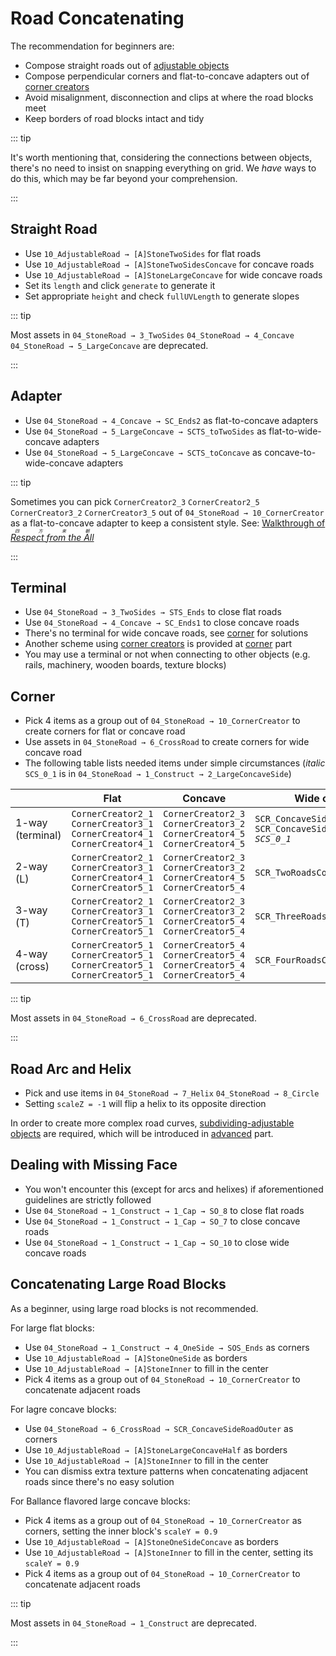 # Road Concatenating

The recommendation for beginners are:

- Compose straight roads out of [adjustable objects](/en/glossary/adjustable-object.md)
- Compose perpendicular corners and flat-to-concave adapters out of [corner creators](/en/glossary/stone-road.md#单格路块拼接件)
- Avoid misalignment, disconnection and clips at where the road blocks meet
- Keep borders of road blocks intact and tidy

::: tip

It's worth mentioning that, considering the connections between objects, there's no need to insist on snapping everything on grid. We _have_ ways to do this, which may be far beyond your comprehension.

:::

## Straight Road

- Use `10_AdjustableRoad → [A]StoneTwoSides` for flat roads
- Use `10_AdjustableRoad → [A]StoneTwoSidesConcave` for concave roads
- Use `10_AdjustableRoad → [A]StoneLargeConcave` for wide concave roads
- Set its `length` and click `generate` to generate it
- Set appropriate `height` and check `fullUVLength` to generate slopes

::: tip

Most assets in `04_StoneRoad → 3_TwoSides` `04_StoneRoad → 4_Concave` `04_StoneRoad → 5_LargeConcave` are deprecated.

:::

## Adapter

- Use `04_StoneRoad → 4_Concave → SC_Ends2` as flat-to-concave adapters
- Use `04_StoneRoad → 5_LargeConcave → SCTS_toTwoSides` as flat-to-wide-concave adapters
- Use `04_StoneRoad → 5_LargeConcave → SCTS_toConcave` as concave-to-wide-concave adapters

::: tip

Sometimes you can pick `CornerCreator2_3` `CornerCreator2_5` `CornerCreator3_2` `CornerCreator3_5` out of `04_StoneRoad → 10_CornerCreator` as a flat-to-concave adapter to keep a consistent style.
See: [Walkthrough of _<ruby>Respect from the All<rt>四方来朝</rt></ruby>_](https://www.bilibili.com/video/BV1554y1Y7YB)

:::

## Terminal

- Use `04_StoneRoad → 3_TwoSides → STS_Ends` to close flat roads
- Use `04_StoneRoad → 4_Concave → SC_Ends1` to close concave roads
- There's no terminal for wide concave roads, see [corner](#Corner) for solutions
- Another scheme using [corner creators](/en/glossary/stone-road.md#单格路块拼接件) is provided at [corner](#Corner) part
- You may use a terminal or not when connecting to other objects (e.g. rails, machinery, wooden boards, texture blocks)

## Corner

- Pick 4 items as a group out of `04_StoneRoad → 10_CornerCreator` to create corners for flat or concave road
- Use assets in `04_StoneRoad → 6_CrossRoad` to create corners for wide concave road
- The following table lists needed items under simple circumstances (_italic_ `SCS_0_1` is in `04_StoneRoad → 1_Construct → 2_LargeConcaveSide`)

|                  | Flat                                                                                    | Concave                                                                                 | Wide concave                                                              |
| ---------------- | --------------------------------------------------------------------------------------- | --------------------------------------------------------------------------------------- | ------------------------------------------------------------------------- |
| 1-way (terminal) | `CornerCreator2_1`<br/>`CornerCreator3_1`<br/>`CornerCreator4_1`<br/>`CornerCreator4_1` | `CornerCreator2_3`<br/>`CornerCreator3_2`<br/>`CornerCreator4_5`<br/>`CornerCreator4_5` | `SCR_ConcaveSideRoadOuter`<br/>`SCR_ConcaveSideRoadOuter`<br/>_`SCS_0_1`_ |
| 2-way (L)        | `CornerCreator2_1`<br/>`CornerCreator3_1`<br/>`CornerCreator4_1`<br/>`CornerCreator5_1` | `CornerCreator2_3`<br/>`CornerCreator3_2`<br/>`CornerCreator4_5`<br/>`CornerCreator5_4` | `SCR_TwoRoadsConcaveTwoSides`                                             |
| 3-way (T)        | `CornerCreator2_1`<br/>`CornerCreator3_1`<br/>`CornerCreator5_1`<br/>`CornerCreator5_1` | `CornerCreator2_3`<br/>`CornerCreator3_2`<br/>`CornerCreator5_4`<br/>`CornerCreator5_4` | `SCR_ThreeRoadsConcaveTwoSides`                                           |
| 4-way (cross)    | `CornerCreator5_1`<br/>`CornerCreator5_1`<br/>`CornerCreator5_1`<br/>`CornerCreator5_1` | `CornerCreator5_4`<br/>`CornerCreator5_4`<br/>`CornerCreator5_4`<br/>`CornerCreator5_4` | `SCR_FourRoadsConcaveTwoSides`                                            |

::: tip

Most assets in `04_StoneRoad → 6_CrossRoad` are deprecated.

:::

## Road Arc and Helix

- Pick and use items in `04_StoneRoad → 7_Helix` `04_StoneRoad → 8_Circle`
- Setting `scaleZ = -1` will flip a helix to its opposite direction

In order to create more complex road curves, [subdividing-adjustable objects](/en/glossary/adjustable-object.md) are required, which will be introduced in [advanced](/en/advanced/) part.

## Dealing with Missing Face

- You won't encounter this (except for arcs and helixes) if aforementioned guidelines are strictly followed
- Use `04_StoneRoad → 1_Construct → 1_Cap → SO_8` to close flat roads
- Use `04_StoneRoad → 1_Construct → 1_Cap → SO_7` to close concave roads
- Use `04_StoneRoad → 1_Construct → 1_Cap → SO_10` to close wide concave roads

## Concatenating Large Road Blocks

As a beginner, using large road blocks is not recommended.

For large flat blocks:

- Use `04_StoneRoad → 1_Construct → 4_OneSide → SOS_Ends` as corners
- Use `10_AdjustableRoad → [A]StoneOneSide` as borders
- Use `10_AdjustableRoad → [A]StoneInner` to fill in the center
- Pick 4 items as a group out of `04_StoneRoad → 10_CornerCreator` to concatenate adjacent roads

For lagre concave blocks:

- Use `04_StoneRoad → 6_CrossRoad → SCR_ConcaveSideRoadOuter` as corners
- Use `10_AdjustableRoad → [A]StoneLargeConcaveHalf` as borders
- Use `10_AdjustableRoad → [A]StoneInner` to fill in the center
- You can dismiss extra texture patterns when concatenating adjacent roads since there's no easy solution

For Ballance flavored large concave blocks:

- Pick 4 items as a group out of `04_StoneRoad → 10_CornerCreator` as corners, setting the inner block's `scaleY = 0.9`
- Use `10_AdjustableRoad → [A]StoneOneSideConcave` as borders
- Use `10_AdjustableRoad → [A]StoneInner` to fill in the center, setting its `scaleY = 0.9`
- Pick 4 items as a group out of `04_StoneRoad → 10_CornerCreator` to concatenate adjacent roads

::: tip

Most assets in `04_StoneRoad → 1_Construct` are deprecated.

:::
